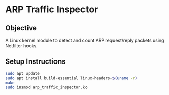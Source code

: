 # ARP Traffic Inspector

## Objective
A Linux kernel module to detect and count ARP request/reply packets using Netfilter hooks.

## Setup Instructions

```bash
sudo apt update
sudo apt install build-essential linux-headers-$(uname -r)
make
sudo insmod arp_traffic_inspector.ko

